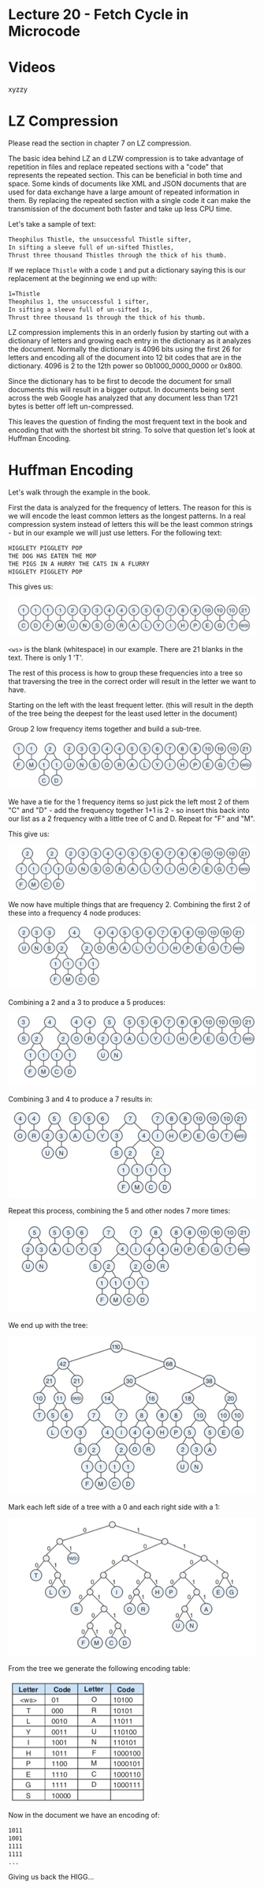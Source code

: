 # Lecture 20 - Fetch Cycle in Microcode

# Videos

xyzzy

# LZ Compression 

Please read the section in chapter 7 on LZ compression.

The basic idea behind LZ an d LZW compression is to take advantage of repetition in files and replace repeated sections with a "code" that
represents the repeated section.   This can be beneficial in both time and space.  Some kinds of documents like XML and JSON documents
that are used for data exchange have a large amount of repeated information in them.  By replacing the repeated section with a single code
it can make the transmission of the document both faster and take up less CPU time.  

Let's take a sample of text:

```
Theophilus Thistle, the unsuccessful Thistle sifter,
In sifting a sleeve full of un-sifted Thistles,
Thrust three thousand Thistles through the thick of his thumb.
```

If we replace `Thistle` with a code `1` and put a dictionary saying this is our replacement at the beginning we end up with:

```
1=Thistle
Theophilus 1, the unsuccessful 1 sifter,
In sifting a sleeve full of un-sifted 1s,
Thrust three thousand 1s through the thick of his thumb.
```

LZ compression implements this in an orderly fusion by starting out with a dictionary of letters and growing each entry in
the dictionary as it analyzes the document.  Normally the dictionary is 4096 bits using the first 26 for letters and
encoding all of the document into 12 bit codes that are in the dictionary.  4096 is 2 to the 12th power so 0b1000_0000_0000 
or 0x800.

Since the dictionary has to be first to decode the document for small documents this will result in a bigger output.
In documents being sent across the web Google has analyzed that any document less than 1721 bytes is better off
left un-compressed.

This leaves the question of finding the most frequent text in the book and encoding that with the shortest 
bit string.  To solve that question let's look at Huffman Encoding.


# Huffman Encoding

Let's walk through the example in the book.

First the data is analyzed for the frequency of letters.  The reason for this is we will encode the least common
letters as the longest patterns.  In a real compression system instead of letters this will be the least common
strings - but in our example we will just use letters.  For the following text:

```
HIGGLETY PIGGLETY POP
THE DOG HAS EATEN THE MOP
THE PIGS IN A HURRY THE CATS IN A FLURRY 
HIGGLETY PIGGLETY POP
```

This gives us:

![p20.01.png](p20.01.png)

`<ws>` is the blank (whitespace) in our example.  There are 21 blanks in the text.  There is only 1 'T'.

The rest of this process is how to group these frequencies into a tree so that traversing the tree in 
the correct order will result in the letter we want to have.

Starting on the left with the least frequent letter.  (this will result in the depth of the tree being
the deepest for the least used letter in the document)

Group 2 low frequency items together and build a sub-tree.

![p20.02.png](p20.02.png)

We have a tie for the 1 frequency items so just pick the left most 2 of them "C" and "D" - add the 
frequency together 1+1 is 2 - so insert this back into our list as a 2 frequency with a little tree
of C and D.   Repeat for "F" and "M".

This give us:

![p20.03.png](p20.03.png)

We now have multiple things that are frequency 2.  Combining the first 2 of these into a frequency
4 node produces:

![p20.04.png](p20.04.png)

Combining a 2 and a 3 to produce a 5 produces:

![p20.05.png](p20.05.png)

Combining 3 and 4 to produce a 7 results in:

![p20.06.png](p20.06.png)

Repeat this process, combining the 5 and other nodes 7 more times:

![p20.07.png](p20.07.png)

We end up with the tree:

![p20.08.png](p20.08.png)

Mark each left side of a tree with a 0 and each right side with a 1:

![p20.09.png](p20.09.png)

From the tree we generate the following encoding table:

![p20.10.png](p20.10.png)

Now in the document we have an encoding of:

```
1011
1001
1111
1111
...

```

Giving us back the HIGG...



